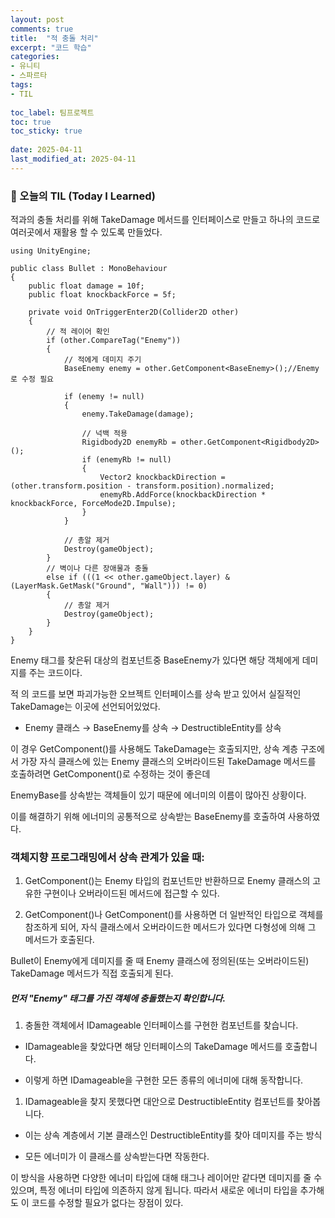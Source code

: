 ```yaml
---
layout: post
comments: true
title:  "적 충돌 처리"
excerpt: "코드 학습"
categories: 
- 유니티
- 스파르타
tags:
- TIL
 
toc_label: 팀프로젝트
toc: true
toc_sticky: true
 
date: 2025-04-11	
last_modified_at: 2025-04-11
---
```


### 📆 오늘의 TIL (Today I Learned)

적과의 충돌 처리를 위해 TakeDamage 메서드를 인터페이스로 만들고 하나의 코드로 여러곳에서 재활용 할 수 있도록 만들었다.

```
using UnityEngine;

public class Bullet : MonoBehaviour
{
    public float damage = 10f;
    public float knockbackForce = 5f;

    private void OnTriggerEnter2D(Collider2D other)
    {
        // 적 레이어 확인
        if (other.CompareTag("Enemy"))
        {
            // 적에게 데미지 주기
            BaseEnemy enemy = other.GetComponent<BaseEnemy>();//Enemy로 수정 필요

            if (enemy != null)
            {
                enemy.TakeDamage(damage);

                // 넉백 적용
                Rigidbody2D enemyRb = other.GetComponent<Rigidbody2D>();
                if (enemyRb != null)
                {
                    Vector2 knockbackDirection = (other.transform.position - transform.position).normalized;
                    enemyRb.AddForce(knockbackDirection * knockbackForce, ForceMode2D.Impulse);
                }
            }

            // 총알 제거
            Destroy(gameObject);
        }
        // 벽이나 다른 장애물과 충돌
        else if (((1 << other.gameObject.layer) & (LayerMask.GetMask("Ground", "Wall"))) != 0)
        {
            // 총알 제거
            Destroy(gameObject);
        }
    }
}
```

Enemy 태그를 찾은뒤 대상의 컴포넌트중 BaseEnemy가 있다면 해당 객체에게 데미지를 주는 코드이다.

적 의 코드를 보면 파괴가능한 오브젝트 인터페이스를 상속 받고 있어서 실질적인 TakeDamage는 이곳에  선언되어있었다.

- Enemy 클래스 → BaseEnemy를 상속 → DestructibleEntity를 상속

이 경우 GetComponent<DestructibleEntity>()를 사용해도 TakeDamage는 호출되지만, 상속 계층 구조에서 가장 자식 클래스에 있는 Enemy 클래스의 오버라이드된 TakeDamage 메서드를 호출하려면 GetComponent<Enemy>()로 수정하는 것이 좋은데

EnemyBase를 상속받는 객체들이 있기 때문에 에너미의 이름이 많아진 상황이다.

이를 해결하기 위해 에너미의 공통적으로 상속받는 BaseEnemy를 호출하여 사용하였다.



### 객체지향 프로그래밍에서 상속 관계가 있을 때:

1. GetComponent<Enemy>()는 Enemy 타입의 컴포넌트만 반환하므로 Enemy 클래스의 고유한 구현이나 오버라이드된 메서드에 접근할 수 있다.

1. GetComponent<BaseEnemy>()나 GetComponent<DestructibleEntity>()를 사용하면 더 일반적인 타입으로 객체를 참조하게 되어, 자식 클래스에서 오버라이드한 메서드가 있다면 다형성에 의해 그 메서드가 호출된다.

Bullet이 Enemy에게 데미지를 줄 때 Enemy 클래스에 정의된(또는 오버라이드된) TakeDamage 메서드가 직접 호출되게 된다.



##### 먼저 "Enemy" 태그를 가진 객체에 충돌했는지 확인합니다.

1. 충돌한 객체에서 IDamageable 인터페이스를 구현한 컴포넌트를 찾습니다.

- IDamageable을 찾았다면 해당 인터페이스의 TakeDamage 메서드를 호출합니다.

- 이렇게 하면 IDamageable을 구현한 모든 종류의 에너미에 대해 동작합니다.

1. IDamageable을 찾지 못했다면 대안으로 DestructibleEntity 컴포넌트를 찾아봅니다.

- 이는 상속 계층에서 기본 클래스인 DestructibleEntity를 찾아 데미지를 주는 방식

- 모든 에너미가 이 클래스를 상속받는다면 작동한다.

이 방식을 사용하면 다양한 에너미 타입에 대해 태그나 레이어만 같다면 데미지를 줄 수 있으며, 특정 에너미 타입에 의존하지 않게 됩니다. 따라서 새로운 에너미 타입을 추가해도 이 코드를 수정할 필요가 없다는 장점이 있다.
